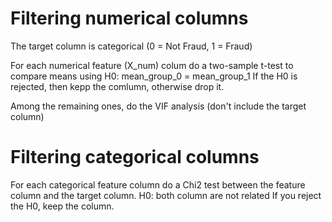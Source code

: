 # Filtering numerical columns

The target column is categorical (0 = Not Fraud, 1 = Fraud)

For each numerical feature (X_num) colum do a two-sample t-test to compare means using H0: mean_group_0 = mean_group_1
If the H0 is rejected, then kepp the comlumn, otherwise drop it.

Among the remaining ones, do the VIF analysis (don't include the target column)

# Filtering categorical columns

For each categorical feature column do a Chi2 test between the feature column and the target column. H0: both column are not related
If you reject the H0, keep the column.